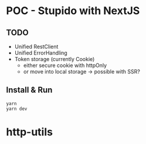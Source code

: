 # POC - Stupido with NextJS

## TODO
- Unified RestClient
- Unified ErrorHandling
- Token storage (currently Cookie)
  - either secure cookie with httpOnly
  - or move into local storage -> possible with SSR?

## Install & Run
```
yarn
yarn dev
```
# http-utils
